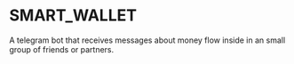 # SMART_WALLET
A telegram bot that receives messages about money flow inside in an small group of friends or partners.
